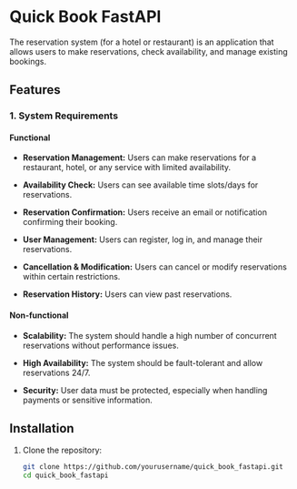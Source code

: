 # Quick Book FastAPI

The reservation system (for a hotel or restaurant) is an application that allows users to make reservations, check availability, and manage existing bookings.

## Features

### 1. System Requirements

#### Functional

- **Reservation Management:** Users can make reservations for a restaurant, hotel, or any service with limited availability.

- **Availability Check:** Users can see available time slots/days for reservations.

- **Reservation Confirmation:** Users receive an email or notification confirming their booking.

- **User Management:** Users can register, log in, and manage their reservations.

- **Cancellation & Modification:** Users can cancel or modify reservations within certain restrictions.

- **Reservation History:** Users can view past reservations.

#### Non-functional

- **Scalability:** The system should handle a high number of concurrent reservations without performance issues.

- **High Availability:** The system should be fault-tolerant and allow reservations 24/7.

- **Security:** User data must be protected, especially when handling payments or sensitive information.

## Installation

1. Clone the repository:

    ```sh
    git clone https://github.com/yourusername/quick_book_fastapi.git
    cd quick_book_fastapi
